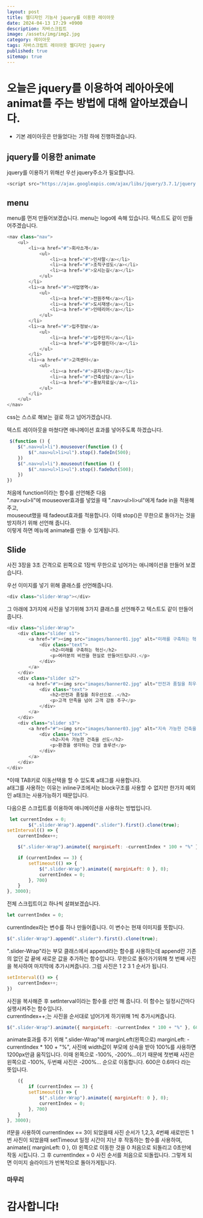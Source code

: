```yaml
---
layout: post
title: 웹디자인 기능사 jquery를 이용한 레이아웃
date: 2024-04-13 17:29 +0900
description: 자바스크립트
image: /assets/img/img2.jpg
category: 레이아웃 
tags: 자바스크립트 레이아웃 웹디자인 jquery
published: true
sitemap: true
---
```



# 오늘은 jquery를 이용하여 레아아웃에 animat를 주는 방법에 대해 알아보겠습니다.
* 기본 레이아웃은 만들었다는 가정 하에 진행하겠습니다.

## jquery를 이용한 animate
jquery를 이용하기 위해선 우선 jquery주소가 필요합니다.
````javascript
<script src="https://ajax.googleapis.com/ajax/libs/jquery/3.7.1/jquery.min.js"></script>
````
## menu
menu를 먼저 만들어보겠습니다.
menu는 logo에 속해 있습니다. 텍스트도 같이 만들어주겠습니다.
````javascript
<nav class="nav">
    <ul>
        <li><a href="#">회사소개</a>
            <ul>
                <li><a href="#">인사말</a></li>
                <li><a href="#">조직구성도</a></li>
                <li><a href="#">오시는길</a></li>
            </ul>
        </li>
        <li><a href="#">사업영역</a>
            <ul>
                <li><a href="#">전원주택</a></li>
                <li><a href="#">도시재생</a></li>
                <li><a href="#">인테리어</a></li>
            </ul>
        </li>
        <li><a href="#">입주정보</a>
            <ul>
                <li><a href="#">입주단지</a></li>
                <li><a href="#">입주캘린더</a></li>
            </ul>
        </li>
        <li><a href="#">고객센터</a>
            <ul>
                <li><a href="#">공지사항</a></li>
                <li><a href="#">건축상담</a></li>
                <li><a href="#">홍보자료실</a></li>
            </ul>
        </li>
    </ul>
</nav>
````
css는 스스로 해보는 걸로 하고 넘어가겠습니다.

텍스트 레이아웃을 마쳤다면 애니메이션 효과를 넣어주도록 하겠습니다.
````javascript
 $(function () {
    $(".nav>ul>li").mouseover(function () {
        $(".nav>ul>li>ul").stop().fadeIn(500);
    })
    $(".nav>ul>li").mouseout(function () {
        $(".nav>ul>li>ul").stop().fadeOut(500);
    })
})
````
처음에 function이라는 함수를 선언해준 다음<br> ".nav>ul>li"에 mouseover효과를 넣었을 때 ".nav>ul>li>ul"에게 fade in을 적용해주고,<br> mouseout했을 때 fadeout효과를 적용합니다.
이때 stop()은 무한으로 돌아가는 것을 방지하기 위해 선언해 줍니다.<br>
이렇게 하면 메뉴에 animate를 만들 수 있게됩니다.

## Slide
사진 3장을 3초 간격으로 왼쪽으로 1장씩 무한으로 넘어가는 애니메이션을 만들어 보겠습니다.

우선 이미지를 넣기 위해 클래스를 선언해줍니다.
````javascript
<div class="slider-Wrap"></div>
````
그 아래에 3가지에 사진을 넣기위해 3가지 클래스를 선언해주고 텍스트도 같이 만들어줍니다.
````javascript
<div class="slider-Wrap">
    <div class="slider s1">
        <a href="#"><img src="images/banner01.jpg" alt="미래를 구축하는 혁신">
            <div class="text">
                <h2>미래를 구축하는 혁신</h2>
                <p>여러분의 비전을 현실로 만들어드립니다.</p>
            </div>
        </a>
    </div>
    <div class="slider s2">
        <a href="#"><img src="images/banner02.jpg" alt="안전과 품질을 최우선으로..">
            <div class="text">
                <h2>안전과 품질을 최우선으로..</h2>
                <p>고객 만족을 넘어 고객 감동 추구</p>
            </div>
        </a>
    </div>
    <div class="slider s3">
        <a href="#"><img src="images/banner03.jpg" alt="지속 가능한 건축을 선도">
            <div class="text">
                <h2>지속 가능한 건축을 선도</h2>
                <p>환경을 생각하는 건설 솔루션</p>
            </div>
        </a>
    </div>
</div>
````
*이때 TAB키로 이동선택을 할 수 있도록 a태그를 사용합니다.<br>a태그를 사용하는 이유는 inline구조에서는 block구조를 사용할 수 없지만 한가지 예외인 a태크는 사용가능하기 때문입니다.

다음으론 스크립트를 이용하여 애니메이션을 사용하는 방법입니다.
````javascript
 let currentIndex = 0;
        $(".slider-Wrap").append(".slider").first().clone(true);
setInterval(() => {
    currentIndex++;

    $(".slider-Wrap").animate({ marginLeft: -currentIndex * 100 + "%" }, 600)

    if (currentIndex == 3) {
        setTimeout(() => {
            $(".slider-Wrap").animate({ marginLeft: 0 }, 0);
            currentIndex = 0;
        }, 700)
    }
}, 3000);
````
전체 스크립트이고 하나씩 살펴보겠습니다.

````javascript           
let currentIndex = 0;
````
currentIndex라는 변수를 하나 만들어줍니다. 이 변수는 현재 이미지를 뜻합니다.

````javascript
$(".slider-Wrap").append(".slider").first().clone(true);
````
".slider-Wrap"라는 부모 클래스에서 append라는 함수를 사용하는데 append란 기존의 없던 값 끝에 새로운 값을 추가하는 함수입니다. 무한으로 돌아가기위해
첫 번째 사진을 복사하여 마지막에 추가시켜줍니다. 그럼 사진은 1 2 3 1 순서가 됩니다.
````javascript
setInterval(() => {
    currentIndex++;
})
````
사진을 복사해준 후 setInterval이라는 함수를 선언 해 줍니다. 이 함수는 일정시간마다 실행시켜주는 함수입니다.<br>
currentIndex++;는 사진을 순서대로 넘어가게 하기위해 1씩 추가시켜줍니다.<br>

````javascript
$(".slider-Wrap").animate({ marginLeft: -currentIndex * 100 + "%" }, 600)
````
animate효과를 주기 위해 ".slider-Wrap"에 marginLeft(왼쪽으로) marginLeft: -currentIndex * 100 + "%", 사진에 width값이 
부모에 상속을 받아 100%를 사용하면 1200px만큼 움직입니다. 이때 왼쪽으로 -100%, -200%...이기 때문에 첫번째 사진은 왼쪽으로 -100%, 두번째 사진은 -200%... 순으로 이동합니다. 600은 0.6마다 라는 뜻입니다.
````javascript
    ({
        if (currentIndex == 3) {
        setTimeout(() => {
            $(".slider-Wrap").animate({ marginLeft: 0 }, 0);
            currentIndex = 0;
        }, 700)
    }
}, 3000);
````
if문을 사용하여 currentIndex == 3이 되었을때 사진 순서가 1,2,3, 4번째 새로만든 1번 사진이 되었을때 setTimeout 일정 시간이 지난 후 작동하는 함수를 사용하여, animate({ marginLeft: 0 }, 0) 왼쪽으로 이동한 것을 0 처음으로 되돌리고 0초만에 작동 시킵니다.
그 후 currentIndex = 0 사진 순서를 처음으로 되돌립니다. 그렇게 되면 이미지 슬라이드가 반복적으로 돌아가게됩니다.
### 마무리


# 감사합니다!
